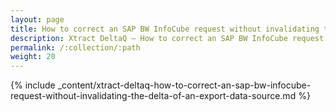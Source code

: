 ```yaml
---
layout: page
title: How to correct an SAP BW InfoCube request without invalidating the Delta of an Export Data Source
description: Xtract DeltaQ – How to correct an SAP BW InfoCube request without invalidating the Delta of an Export Data Source
permalink: /:collection/:path
weight: 20
---
```


{% include _content/xtract-deltaq-how-to-correct-an-sap-bw-infocube-request-without-invalidating-the-delta-of-an-export-data-source.md %}